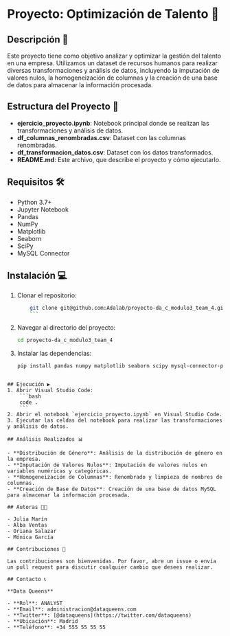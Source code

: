 # Proyecto: Optimización de Talento 🚀

## Descripción 📄

Este proyecto tiene como objetivo analizar y optimizar la gestión del talento en una empresa. Utilizamos un dataset de recursos humanos para realizar diversas transformaciones y análisis de datos, incluyendo la imputación de valores nulos, la homogeneización de columnas y la creación de una base de datos para almacenar la información procesada.

## Estructura del Proyecto 📁

- **ejercicio_proyecto.ipynb**: Notebook principal donde se realizan las transformaciones y análisis de datos.
- **df_columnas_renombradas.csv**: Dataset con las columnas renombradas.
- **df_transformacion_datos.csv**: Dataset con los datos transformados.
- **README.md**: Este archivo, que describe el proyecto y cómo ejecutarlo.

## Requisitos 🛠️

- Python 3.7+
- Jupyter Notebook
- Pandas
- NumPy
- Matplotlib
- Seaborn
- SciPy
- MySQL Connector

## Instalación 💻

1. Clonar el repositorio:
    ```bash
        git clone git@github.com:Adalab/proyecto-da_c_modulo3_team_4.git
        ```
2. Navegar al directorio del proyecto:
    ```bash
    cd proyecto-da_c_modulo3_team_4
    ```
3. Instalar las dependencias:
    ```bash
    pip install pandas numpy matplotlib seaborn scipy mysql-connector-python
    ```
```
  
## Ejecución ▶️
1. Abrir Visual Studio Code:
    ```bash
    code .
    ```
2. Abrir el notebook `ejercicio_proyecto.ipynb` en Visual Studio Code.
3. Ejecutar las celdas del notebook para realizar las transformaciones y análisis de datos.

## Análisis Realizados 📊

- **Distribución de Género**: Análisis de la distribución de género en la empresa.
- **Imputación de Valores Nulos**: Imputación de valores nulos en variables numéricas y categóricas.
- **Homogeneización de Columnas**: Renombrado y limpieza de nombres de columnas.
- **Creación de Base de Datos**: Creación de una base de datos MySQL para almacenar la información procesada.

## Autoras 👩‍💻

- Julia Marín
- Alba Ventas
- Oriana Salazar
- Mónica García

## Contribuciones 🤝

Las contribuciones son bienvenidas. Por favor, abre un issue o envía un pull request para discutir cualquier cambio que desees realizar.

## Contacto 📞

**Data Queens**

- **Rol**: ANALYST
- **Email**: administracion@dataqueens.com
- **Twitter**: [@dataqueens](https://twitter.com/dataqueens)
- **Ubicación**: Madrid
- **Teléfono**: +34 555 55 55 55
